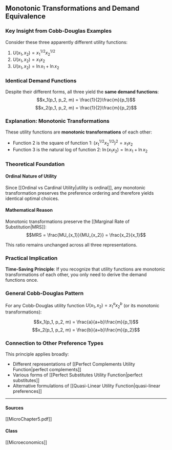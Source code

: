 ## Monotonic Transformations and Demand Equivalence

### Key Insight from Cobb-Douglas Examples

Consider these three apparently different utility functions:

1. $U(x_1, x_2) = x_1^{1/2}x_2^{1/2}$
2. $U(x_1, x_2) = x_1x_2$ 
3. $U(x_1, x_2) = \ln x_1 + \ln x_2$

### Identical Demand Functions

Despite their different forms, all three yield the **same demand functions**:
$$x_1(p_1, p_2, m) = \frac{1}{2}\frac{m}{p_1}$$
$$x_2(p_1, p_2, m) = \frac{1}{2}\frac{m}{p_2}$$

### Explanation: Monotonic Transformations

These utility functions are **monotonic transformations** of each other:
- Function 2 is the square of function 1: $(x_1^{1/2}x_2^{1/2})^2 = x_1x_2$
- Function 3 is the natural log of function 2: $\ln(x_1x_2) = \ln x_1 + \ln x_2$

### Theoretical Foundation

#### Ordinal Nature of Utility
Since [[Ordinal vs Cardinal Utility|utility is ordinal]], any monotonic transformation preserves the preference ordering and therefore yields identical optimal choices.

#### Mathematical Reason
Monotonic transformations preserve the [[Marginal Rate of Substitution|MRS]]:
$$MRS = \frac{MU_{x_1}}{MU_{x_2}} = \frac{x_2}{x_1}$$

This ratio remains unchanged across all three representations.

### Practical Implication

**Time-Saving Principle**: If you recognize that utility functions are monotonic transformations of each other, you only need to derive the demand functions once.

### General Cobb-Douglas Pattern

For any Cobb-Douglas utility function $U(x_1, x_2) = x_1^a x_2^b$ (or its monotonic transformations):

$$x_1(p_1, p_2, m) = \frac{a}{a+b}\frac{m}{p_1}$$
$$x_2(p_1, p_2, m) = \frac{b}{a+b}\frac{m}{p_2}$$

### Connection to Other Preference Types
This principle applies broadly:
- Different representations of [[Perfect Complements Utility Function|perfect complements]]
- Various forms of [[Perfect Substitutes Utility Function|perfect substitutes]]  
- Alternative formulations of [[Quasi-Linear Utility Function|quasi-linear preferences]]

---
#### Sources
[[MicroChapter5.pdf]]
#### Class
[[Microeconomics]]